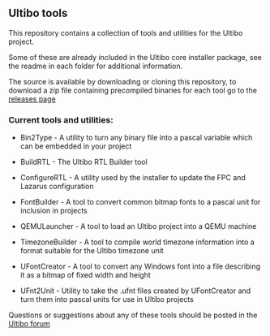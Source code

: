 ## Ultibo tools

This repository contains a collection of tools and utilities for the Ultibo project.

Some of these are already included in the Ultibo core installer package, see the readme in each folder for additional information.

The source is available by downloading or cloning this repository, to download a zip file containing precompiled binaries for each tool go to the [releases page](https://github.com/ultibohub/Tools/releases)


### Current tools and utilities:

* Bin2Type - A utility to turn any binary file into a pascal variable which can be embedded in your project

* BuildRTL - The Ultibo RTL Builder tool

* ConfigureRTL - A utility used by the installer to update the FPC and Lazarus configuration

* FontBuilder - A tool to convert common bitmap fonts to a pascal unit for inclusion in projects

* QEMULauncher - A tool to load an Ultibo project into a QEMU machine

* TimezoneBuilder - A tool to compile world timezone information into a format suitable for the Ultibo timezone unit

* UFontCreator - A tool to convert any Windows font into a file describing it as a bitmap of fixed width and height

* UFnt2Unit - Utility to take the .ufnt files created by UFontCreator and turn them into pascal units for use in Ultibo projects


Questions or suggestions about any of these tools should be posted in the [Ultibo forum](https://ultibo.org/forum/index.php)
